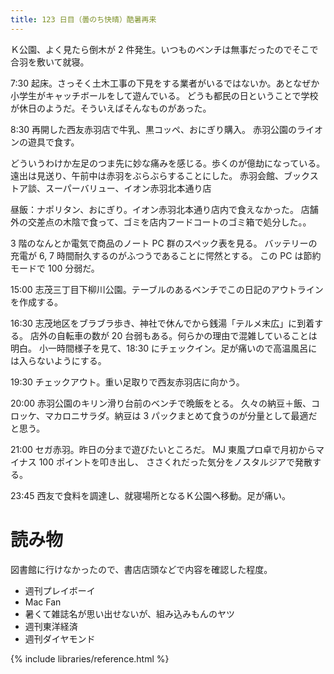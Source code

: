 ```yaml
---
title: 123 日目（曇のち快晴）酷暑再来
---
```


Ｋ公園、よく見たら倒木が 2 件発生。いつものベンチは無事だったのでそこで合羽を敷いて就寝。

7:30 起床。さっそく土木工事の下見をする業者がいるではないか。あとなぜか小学生がキャッチボールをして遊んでいる。
どうも都民の日ということで学校が休日のようだ。そういえばそんなものがあった。

8:30 再開した西友赤羽店で牛乳、黒コッペ、おにぎり購入。
赤羽公園のライオンの遊具で食す。

どういうわけか左足のつま先に妙な痛みを感じる。歩くのが億劫になっている。
遠出は見送り、午前中は赤羽をぶらぶらすることにした。
赤羽会館、ブックストア談、スーパーバリュー、イオン赤羽北本通り店

昼飯：ナポリタン、おにぎり。イオン赤羽北本通り店内で食えなかった。
店舗外の交差点の木陰で食って、ゴミを店内フードコートのゴミ箱で処分した。。

3 階のなんとか電気で商品のノート PC 群のスペック表を見る。
バッテリーの充電が 6, 7 時間耐久するのがふつうであることに愕然とする。
この PC は節約モードで 100 分弱だ。

15:00 志茂三丁目下柳川公園。テーブルのあるベンチでこの日記のアウトラインを作成する。

16:30 志茂地区をブラブラ歩き、神社で休んでから銭湯「テルメ末広」に到着する。
店外の自転車の数が 20 台弱もある。何らかの理由で混雑していることは明白。
小一時間様子を見て、18:30 にチェックイン。足が痛いので高温風呂には入らないようにする。

19:30 チェックアウト。重い足取りで西友赤羽店に向かう。

20:00 赤羽公園のキリン滑り台前のベンチで晩飯をとる。
久々の納豆＋飯、コロッケ、マカロニサラダ。納豆は 3 パックまとめて食うのが分量として最適だと思う。

21:00 セガ赤羽。昨日の分まで遊びたいところだ。
MJ 東風プロ卓で月初からマイナス 100 ポイントを叩き出し、
ささくれだった気分をノスタルジアで発散する。

23:45 西友で食料を調達し、就寝場所となるＫ公園へ移動。足が痛い。

# 読み物

図書館に行けなかったので、書店店頭などで内容を確認した程度。

* 週刊プレイボーイ
* Mac Fan
* 暑くて雑誌名が思い出せないが、組み込みもんのヤツ
* 週刊東洋経済
* 週刊ダイヤモンド

{% include libraries/reference.html %}
